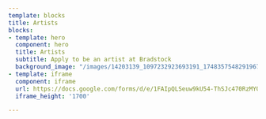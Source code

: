 ```yaml
---
template: blocks
title: Artists
blocks:
- template: hero
  component: hero
  title: Artists
  subtitle: Apply to be an artist at Bradstock
  background_image: "/images/14203139_1097232923693191_1748357548291967710_n.jpg"
- template: iframe
  component: iframe
  url: https://docs.google.com/forms/d/e/1FAIpQLSeuw9kU54-ThSJc470RzMYOGAaeYk1Tgzh-XXm4X1Ppeoy_mw/viewform?embedded=true
  iframe_height: '1700'

---
```

